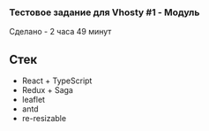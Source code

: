 ### Тестовое задание для Vhosty #1 - Модуль

Сделано - 2 часа 49 минут

## Стек
- React + TypeScript
- Redux + Saga
- leaflet
- antd
- re-resizable
